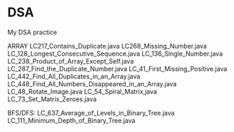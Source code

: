# DSA
My DSA practice

ARRAY
LC217_Contains_Duplicate.java
LC268_Missing_Number.java
LC_128_Longest_Consecutive_Sequence.java
LC_136_Single_Number.java 
LC_238_Product_of_Array_Except_Self.java 
LC_287_Find_the_Duplicate_Number.java 
LC_41_First_Missing_Positive.java
LC_442_Find_All_Duplicates_in_an_Array.java 
LC_448_Find_All_Numbers_Disappeared_in_an_Array.java 
LC_48_Rotate_Image.java 
LC_54_Spiral_Matrix,java 
LC_73_Set_Matrix_Zeroes.java

BFS/DFS:
LC_637_Average_of_Levels_in_Binary_Tree.java
LC_111_Minimum_Depth_of_Binary_Tree.java
